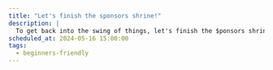 ```yaml
---
title: "Let's finish the sponsors shrine!"
description: |
  To get back into the swing of things, let's finish the $ponsors shrine!
scheduled_at: 2024-05-16 15:00:00
tags:
  - beginners-friendly
---
```

